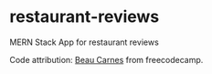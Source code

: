 # restaurant-reviews
MERN Stack App for restaurant reviews

Code attribution: [Beau Carnes](https://www.youtube.com/watch?v=mrHNSanmqQ4) from freecodecamp.
